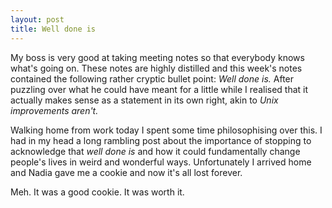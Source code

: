 ```yaml
---
layout: post
title: Well done is
---
```


My boss is very good at taking meeting notes so that everybody knows what's going on.
These notes are highly distilled and this week's notes contained the following rather
cryptic bullet point: *Well done is.* After puzzling over what he could have meant for a
little while I realised that it actually makes sense as a statement in its own right, akin
to *Unix improvements aren't.*

Walking home from work today I spent some time philosophising over this. I had in my head
a long rambling post about the importance of stopping to acknowledge that *well done is*
and how it could fundamentally change people's lives in weird and wonderful ways.
Unfortunately I arrived home and Nadia gave me a cookie and now it's all lost forever.

Meh. It was a good cookie. It was worth it.

